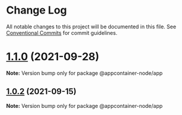 # Change Log

All notable changes to this project will be documented in this file.
See [Conventional Commits](https://conventionalcommits.org) for commit guidelines.

# [1.1.0](https://github.com/nrkno/tv-automation-package-manager/compare/v1.0.2...v1.1.0) (2021-09-28)

**Note:** Version bump only for package @appcontainer-node/app





## [1.0.2](https://github.com/nrkno/tv-automation-package-manager/compare/v1.0.1...v1.0.2) (2021-09-15)

**Note:** Version bump only for package @appcontainer-node/app
